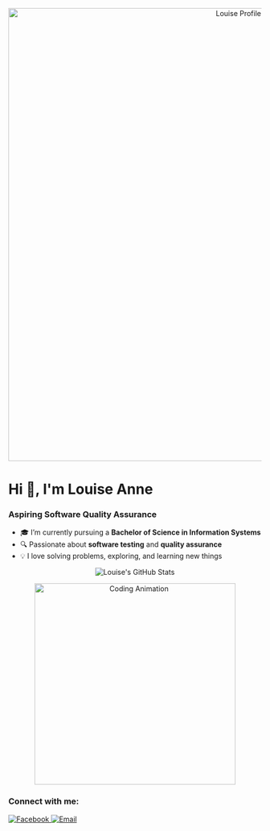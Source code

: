 <p align="center">
  <img src="https://github.com/louiseanne2/louiseanne2/blob/main/porpol.png?raw=true" alt="Louise Profile" width="900" />
</p>

<h1 align="left">Hi 👋, I'm Louise Anne</h1>
<h3 align="left">Aspiring Software Quality Assurance</h3>

- 🎓 I’m currently pursuing a **Bachelor of Science in Information Systems**
- 🔍 Passionate about **software testing** and **quality assurance**
- 💡 I love solving problems, exploring, and learning new things

<p align="center">
  <!-- Animated GitHub stats with shine effect -->
  <img src="https://github-readme-stats.vercel.app/api?username=louiseanne2&show_icons=true&theme=radical&count_private=true&hide_border=true&hide=issues&include_all_commits=true" alt="Louise's GitHub Stats" />
</p>

<p align="center">
  <!-- Animated GIF of coding -->
  <img src="https://media.giphy.com/media/3o7abKhOpu0NwenH3O/giphy.gif" alt="Coding Animation" width="400"/>
</p>

<h3 align="left">Connect with me:</h3>
<p align="left">
  <a href="https://www.facebook.com/profile.php?id=61553677047863" target="_blank">
    <img src="https://img.shields.io/badge/Facebook-B36AE2?style=for-the-badge&logo=facebook&logoColor=white&animation=glitch" alt="Facebook"/>
  </a>
  <a href="mailto:louiseannesuriobechayda@gmail.com" target="_blank">
    <img src="https://img.shields.io/badge/Email-D14836?style=for-the-badge&logo=gmail&logoColor=white&animation=pulse" alt="Email"/>
  </a>
</p>
